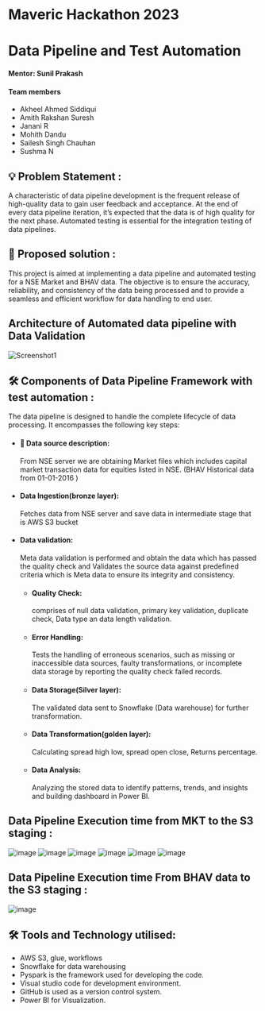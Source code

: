 # Maveric Hackathon 2023

# Data Pipeline and Test Automation 

#### Mentor: Sunil Prakash 

#### Team members 
  * Akheel Ahmed Siddiqui 
  * Amith Rakshan Suresh 
  * Janani R 
  * Mohith Dandu 
  * Sailesh Singh Chauhan 
  * Sushma N

## 💡 Problem Statement :
A characteristic of data pipeline development is the frequent release of high-quality data to gain user feedback and acceptance. At the end of every data pipeline iteration, it’s expected that the data is of high quality for the next phase. Automated testing is essential for the integration testing of data pipelines.

## 📝 Proposed solution :
This project is aimed at implementing a data pipeline and automated testing for a NSE Market and BHAV data. The objective is to ensure the accuracy, reliability, and consistency of the data being processed and to provide a seamless and efficient workflow for data handling to end user. 

## Architecture of Automated data pipeline with Data Validation
![Screenshot1](https://github.com/saileshchauhan/Hackathon2023/blob/master/Hackathon_DataPipeline-Final-2.png)


## 🛠 Components of Data Pipeline Framework with test automation :

The data pipeline is designed to handle the complete lifecycle of data processing. It encompasses the following key steps: 
* #### 📝 Data source description:
  From NSE server we are obtaining Market files which includes capital market transaction data for equities listed in NSE. (BHAV Historical data from 01-01-2016 ) 
* #### Data Ingestion(bronze layer):
   Fetches data from NSE server and save data in intermediate stage that is AWS S3 bucket 
* #### Data validation:
  Meta data validation is performed and obtain the data which has passed the quality check and Validates the source data against predefined criteria which is Meta data to ensure its integrity and consistency. 
  * #### Quality Check:
    comprises of null data validation, primary key validation, duplicate check, Data type an data length validation.
  * #### Error Handling:
    Tests the handling of erroneous scenarios, such as missing or inaccessible data sources, faulty transformations, or incomplete data storage by reporting the quality check failed records.
  * #### Data Storage(Silver layer):
    The validated data sent to Snowflake (Data warehouse) for further transformation.
  * #### Data Transformation(golden layer):
    Calculating spread high low, spread open close, Returns percentage.
  * #### Data Analysis:
    Analyzing the stored data to identify patterns, trends, and insights and building dashboard in Power BI.

## Data Pipeline Execution time from MKT to the S3 staging :
![image](https://github.com/saileshchauhan/Hackathon2023/assets/76868785/94fed1f0-b7ab-4585-be89-a3491e259a94)
![image](https://github.com/saileshchauhan/Hackathon2023/assets/76868785/5439c097-dca5-424d-916c-a7344008a7dc)
![image](https://github.com/saileshchauhan/Hackathon2023/assets/76868785/b33aaaad-90d9-45aa-9a50-387932aa4529)
![image](https://github.com/saileshchauhan/Hackathon2023/assets/76868785/7ae1460a-54b2-45b3-a035-06569631f9d1)
![image](https://github.com/saileshchauhan/Hackathon2023/assets/76868785/5612df37-a484-4ea8-b627-790f32f1554a)
![image](https://github.com/saileshchauhan/Hackathon2023/assets/76868785/5097f393-d79a-4d88-9c42-604081175678)




## Data Pipeline Execution time From BHAV data to the S3 staging :
![image](https://github.com/saileshchauhan/Hackathon2023/assets/76868785/196762c3-eacd-4881-957c-cebfa3083f34)

## 🛠 Tools and Technology utilised: 
* AWS S3, glue, workflows
* Snowflake for data warehousing 
* Pyspark is the framework used for developing the code. 
* Visual studio code for development environment. 
* GitHub is used as a version control system.
* Power BI for Visualization.


